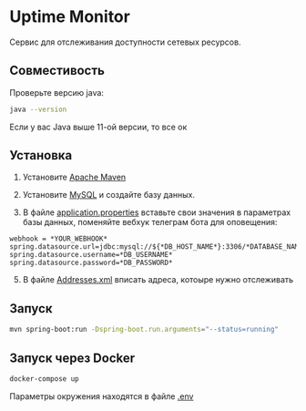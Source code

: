 # Uptime Monitor

Сервис для отслеживания доступности сетевых ресурсов.

## Совместивость

Проверьте версию java:

```bash
java --version
```

Если у вас Java выше 11-ой версии, то все ок

## Установка
1. Установите [Apache Maven](https://maven.apache.org/download.cgi)

2. Установите [MySQL](https://www.mysql.com/downloads/) и создайте базу данных.

3. В файле [application.properties](src/main/resources/application.properties) 
   вставьте свои значения в параметрах базы данных, поменяйте вебхук телеграм бота для оповещения:

```properties
webhook = *YOUR_WEBHOOK*
spring.datasource.url=jdbc:mysql://${*DB_HOST_NAME*}:3306/*DATABASE_NAME*
spring.datasource.username=*DB_USERNAME*
spring.datasource.password=*DB_PASSWORD*
```

5. В файле [Addresses.xml](Addresses.xml) вписать адреса, котоыре нужно отслеживать

## Запуск

```bash
mvn spring-boot:run -Dspring-boot.run.arguments="--status=running"
```

## Запуск через Docker

```bash
docker-compose up
```

Параметры окружения находятся в файле [.env](.env)




